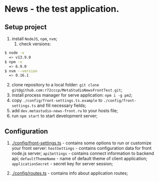 # News - the test application.

## Setup project
1. install `NodeJS`, `npm`, `nvm`;
   1. check versions:
  ```bash
  $ node -v
    => v13.9.0
  $ npm -v
    => 6.9.0
  $ nvm --version
    => 0.16.1
  ```
2. clone repository to a local folder: `git clone git@github.com:r72cccp/MetaStudioNewsFrontTest.git`;
3. install process manager for serve application: `npm i -g pm2`;
4. copy `./config/front-settings.ts.example` to `./config/front-settings.ts` and fill necessary fields;
5. add `dev.metastudio-news-front.ru` to your hosts file;
7. run `npm start` to start development server;

## Configuration
1. [./config/front-settings.ts](./config/front-settings.ts) - contains some options to run or customize your front server:
   `hostSettings` - contains configuration data for front node.js server;
   `apiSettings` - contains connect information to backend api;
   `defaultThemeName` - name of default theme of client application;
   `applicationSecret` - secret key for server session;

2. [./config/routes.ts](./config/routes.ts) - contains info about application routes;
